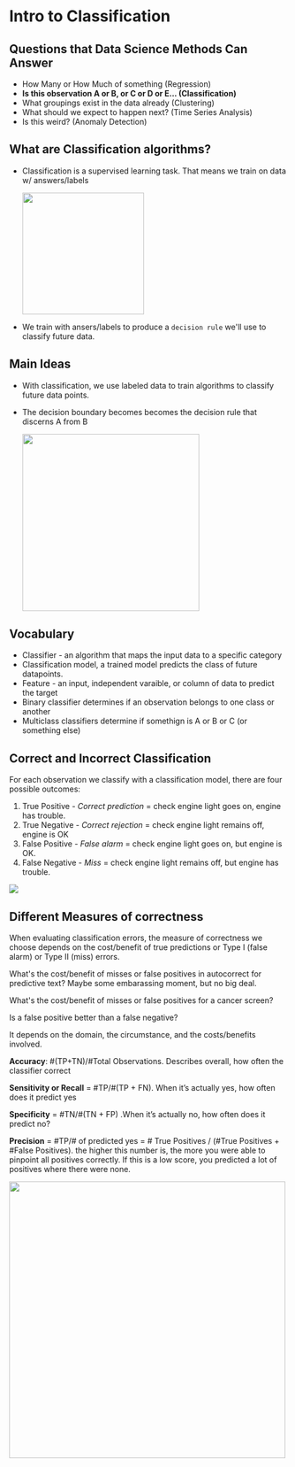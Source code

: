 # Intro to Classification

## Questions that Data Science Methods Can Answer

- How Many or How Much of something (Regression)
- **Is this observation A or B, or C or D or E...  (Classification)**
- What groupings exist in the data already (Clustering)
- What should we expect to happen next? (Time Series Analysis)
- Is this weird? (Anomaly Detection)

## What are Classification algorithms?

- Classification is a supervised learning task. That means we train on data w/ answers/labels

  <img src="https://camo.githubusercontent.com/fedd5d66bea57a430635498de58dc7c6f064f280/68747470733a2f2f64707a6268796262327064636a2e636c6f756466726f6e742e6e65742f63686f6c6c65742f466967757265732f303166696730322e6a7067" width=220>

- We train with ansers/labels to produce a `decision rule` we'll use to classify future data.

## Main Ideas
- With classification, we use labeled data to train algorithms to classify future data points.

- The decision boundary becomes becomes the decision rule that discerns A from B 



  <img src="https://miro.medium.com/max/2628/1*OGhTZ8Tb8MKAjJNgAkj67A.png" width=320>


## Vocabulary

- Classifier - an algorithm that maps the input data to a specific category
- Classification model, a trained model predicts the class of future datapoints.
- Feature - an input, independent varaible, or column of data to predict the target
- Binary classifier determines if an observation belongs to one class or another
- Multiclass classifiers determine if somethign is A or B or C (or something else)


## Correct and Incorrect Classification

For each observation we classify with a classification model, there are four possible outcomes:

1. True Positive - *Correct prediction* = check engine light goes on, engine has trouble.
2. True Negative - *Correct rejection* = check engine light remains off, engine is OK
3. False Positive - *False alarm* = check engine light goes on, but engine is OK.
4. False Negative - *Miss* = check engine light remains off, but engine has trouble.

<img src="https://learncuriously.files.wordpress.com/2018/10/confusion-matrix-accuracy1.png?w=450&h=450">





## Different Measures of correctness 

When evaluating classification errors, the measure of correctness we choose depends on the cost/benefit of true predictions or Type I (false alarm) or Type II (miss) errors. 

What's the cost/benefit of misses or false positives in autocorrect for predictive text? Maybe some embarassing moment, but no big deal.

What's the cost/benefit of misses or false positives for a cancer screen?

Is a false positive better than a false negative? 

It depends on the domain, the circumstance, and the costs/benefits involved.



**Accuracy**:  #(TP+TN)/#Total Observations. Describes overall, how often the classifier correct

**Sensitivity or Recall** = #TP/#(TP + FN). When it’s actually yes, how often does it predict yes

**Specificity** = #TN/#(TN + FP) .When it’s actually no, how often does it predict no?

**Precision** = #TP/# of predicted yes = # True Positives / (#True Positives + #False Positives). the higher this number is, the more you were able to pinpoint all positives correctly. If this is a low score, you predicted a lot of positives where there were none. 



<img src="/Users/xronos/Downloads/machine_learning_flashcards_v1.10/png_web/Decision_Boundary_web.png" width=500>



